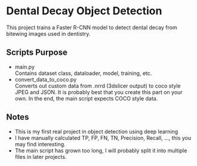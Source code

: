 # Dental Decay Object Detection
This project trains a Faster R-CNN model to detect dental decay from bitewing images used in dentistry.  
  
## Scripts Purpose  
* main.py  
Contains dataset class, dataloader, model, training, etc.
* convert_data_to_coco.py  
Converts out custom data from .nrrd (3dslicer output) to coco style JPEG and JSON. It is probably best that you create this part on your own. In the end, the main script expects COCO style data.  

## Notes
* This is my first real project in object detection using deep learning
* I have manually calculated TP, FP, FN, TN, Precision, Recall, ..., this you may find interesting.
* The main script has grown too long, I will probably split it into multiple files in later projects.
